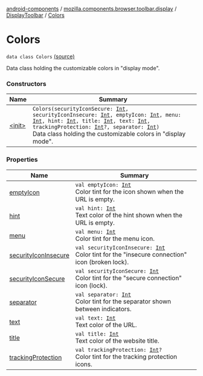 [android-components](../../../index.md) / [mozilla.components.browser.toolbar.display](../../index.md) / [DisplayToolbar](../index.md) / [Colors](./index.md)

# Colors

`data class Colors` [(source)](https://github.com/mozilla-mobile/android-components/blob/master/components/browser/toolbar/src/main/java/mozilla/components/browser/toolbar/display/DisplayToolbar.kt#L98)

Data class holding the customizable colors in "display mode".

### Constructors

| Name | Summary |
|---|---|
| [&lt;init&gt;](-init-.md) | `Colors(securityIconSecure: `[`Int`](https://kotlinlang.org/api/latest/jvm/stdlib/kotlin/-int/index.html)`, securityIconInsecure: `[`Int`](https://kotlinlang.org/api/latest/jvm/stdlib/kotlin/-int/index.html)`, emptyIcon: `[`Int`](https://kotlinlang.org/api/latest/jvm/stdlib/kotlin/-int/index.html)`, menu: `[`Int`](https://kotlinlang.org/api/latest/jvm/stdlib/kotlin/-int/index.html)`, hint: `[`Int`](https://kotlinlang.org/api/latest/jvm/stdlib/kotlin/-int/index.html)`, title: `[`Int`](https://kotlinlang.org/api/latest/jvm/stdlib/kotlin/-int/index.html)`, text: `[`Int`](https://kotlinlang.org/api/latest/jvm/stdlib/kotlin/-int/index.html)`, trackingProtection: `[`Int`](https://kotlinlang.org/api/latest/jvm/stdlib/kotlin/-int/index.html)`?, separator: `[`Int`](https://kotlinlang.org/api/latest/jvm/stdlib/kotlin/-int/index.html)`)`<br>Data class holding the customizable colors in "display mode". |

### Properties

| Name | Summary |
|---|---|
| [emptyIcon](empty-icon.md) | `val emptyIcon: `[`Int`](https://kotlinlang.org/api/latest/jvm/stdlib/kotlin/-int/index.html)<br>Color tint for the icon shown when the URL is empty. |
| [hint](hint.md) | `val hint: `[`Int`](https://kotlinlang.org/api/latest/jvm/stdlib/kotlin/-int/index.html)<br>Text color of the hint shown when the URL is empty. |
| [menu](menu.md) | `val menu: `[`Int`](https://kotlinlang.org/api/latest/jvm/stdlib/kotlin/-int/index.html)<br>Color tint for the menu icon. |
| [securityIconInsecure](security-icon-insecure.md) | `val securityIconInsecure: `[`Int`](https://kotlinlang.org/api/latest/jvm/stdlib/kotlin/-int/index.html)<br>Color tint for the "insecure connection" icon (broken lock). |
| [securityIconSecure](security-icon-secure.md) | `val securityIconSecure: `[`Int`](https://kotlinlang.org/api/latest/jvm/stdlib/kotlin/-int/index.html)<br>Color tint for the "secure connection" icon (lock). |
| [separator](separator.md) | `val separator: `[`Int`](https://kotlinlang.org/api/latest/jvm/stdlib/kotlin/-int/index.html)<br>Color tint for the separator shown between indicators. |
| [text](text.md) | `val text: `[`Int`](https://kotlinlang.org/api/latest/jvm/stdlib/kotlin/-int/index.html)<br>Text color of the URL. |
| [title](title.md) | `val title: `[`Int`](https://kotlinlang.org/api/latest/jvm/stdlib/kotlin/-int/index.html)<br>Text color of the website title. |
| [trackingProtection](tracking-protection.md) | `val trackingProtection: `[`Int`](https://kotlinlang.org/api/latest/jvm/stdlib/kotlin/-int/index.html)`?`<br>Color tint for the tracking protection icons. |
